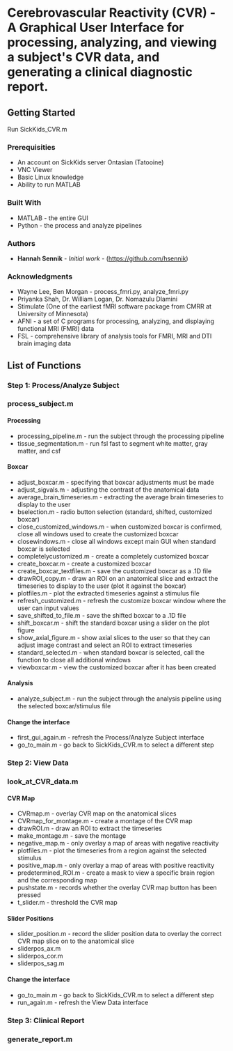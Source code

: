 # Cerebrovascular Reactivity (CVR) - A Graphical User Interface for processing, analyzing, and viewing a subject's CVR data, and generating a clinical diagnostic report.

## Getting Started

Run SickKids_CVR.m

### Prerequisities

* An account on SickKids server Ontasian (Tatooine)
* VNC Viewer
* Basic Linux knowledge
* Ability to run MATLAB 

### Built With

* MATLAB - the entire GUI
* Python - the process and analyze pipelines

### Authors

* **Hannah Sennik** - *Initial work* - (https://github.com/hsennik)

### Acknowledgments

* Wayne Lee, Ben Morgan - process_fmri.py, analyze_fmri.py
* Priyanka Shah, Dr. William Logan, Dr. Nomazulu Dlamini
* Stimulate (One of the earliest fMRI software package from CMRR at University of Minnesota)
* AFNI - a set of C programs for processing, analyzing, and displaying functional MRI (FMRI) data
* FSL - comprehensive library of analysis tools for FMRI, MRI and DTI brain imaging data

## List of Functions
### Step 1: Process/Analyze Subject
### process_subject.m 

#### Processing
* processing_pipeline.m - run the subject through the processing pipeline
* tissue_segmentation.m - run fsl fast to segment white matter, gray matter, and csf

#### Boxcar
* adjust_boxcar.m - specifying that boxcar adjustments must be made
* adjust_sigvals.m - adjusting the contrast of the anatomical data 
* average_brain_timeseries.m - extracting the average brain timeseries to display to the user 
* bselection.m - radio button selection (standard, shifted, customized boxcar)
* close_customized_windows.m - when customized boxcar is confirmed, close all windows used to create the customized boxcar 
* closewindows.m - close all windows except main GUI when standard boxcar is selected
* completelycustomized.m - create a completely customized boxcar 
* create_boxcar.m - create a customized boxcar 
* create_boxcar_textfiles.m - save the customized boxcar as a .1D file
* drawROI_copy.m - draw an ROI on an anatomical slice and extract the timeseries to display to the user (plot it against the boxcar)
* plotfiles.m - plot the extracted timeseries against a stimulus file 
* refresh_customized.m - refresh the customize boxcar window where the user can input values 
* save_shifted_to_file.m - save the shifted boxcar to a .1D file
* shift_boxcar.m - shift the standard boxcar using a slider on the plot figure
* show_axial_figure.m - show axial slices to the user so that they can adjust image contrast and select an ROI to extract timeseries
* standard_selected.m - when standard boxcar is selected, call the function to close all additional windows 
* viewboxcar.m - view the customized boxcar after it has been created

#### Analysis
* analyze_subject.m - run the subject through the analysis pipeline using the selected boxcar/stimulus file 

#### Change the interface
* first_gui_again.m - refresh the Process/Analyze Subject interface
* go_to_main.m - go back to SickKids_CVR.m to select a different step 

### Step 2: View Data
### look_at_CVR_data.m 

#### CVR Map 
* CVRmap.m - overlay CVR map on the anatomical slices 
* CVRmap_for_montage.m - create a montage of the CVR map
* drawROI.m - draw an ROI to extract the timeseries 
* make_montage.m - save the montage 
* negative_map.m - only overlay a map of areas with negative reactivity 
* plotfiles.m - plot the timeseries from a region against the selected stimulus
* positive_map.m - only overlay a map of areas with positive reactivity
* predetermined_ROI.m - create a mask to view a specific brain region and the corresponding map
* pushstate.m - records whether the overlay CVR map button has been pressed 
* t_slider.m - threshold the CVR map 

#### Slider Positions
* slider_position.m - record the slider position data to overlay the correct CVR map slice on to the anatomical slice 
* sliderpos_ax.m
* sliderpos_cor.m
* sliderpos_sag.m

#### Change the interface
* go_to_main.m - go back to SickKids_CVR.m to select a different step 
* run_again.m - refresh the View Data interface

### Step 3: Clinical Report
### generate_report.m

